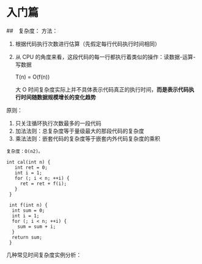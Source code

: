 # 入门篇
##　复杂度：
方法：
1. 根据代码执行次数进行估算（先假定每行代码执行时间相同）
2. 从 CPU 的角度来看，这段代码的每一行都执行着类似的操作：读数据-运算-写数据

    T(n) = O(f(n))
    
    大 O 时间复杂度实际上并不具体表示代码真正的执行时间，**而是表示代码执行时间随数据规模增长的变化趋势**

原则：
1. 只关注循环执行次数最多的一段代码
2. 加法法则：总复杂度等于量级最大的那段代码的复杂度
3. 乘法法则：嵌套代码的复杂度等于嵌套内外代码复杂度的乘积
```
复杂度：O(n2)。

int cal(int n) {
   int ret = 0; 
   int i = 1;
   for (; i < n; ++i) {
     ret = ret + f(i);
   } 
 } 
 
 int f(int n) {
  int sum = 0;
  int i = 1;
  for (; i < n; ++i) {
    sum = sum + i;
  } 
  return sum;
 }
```

几种常见时间复杂度实例分析：
